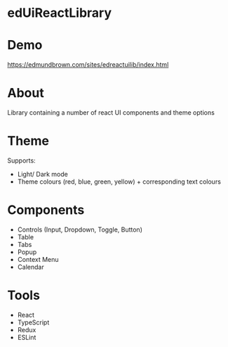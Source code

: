 # edUiReactLibrary

# Demo
https://edmundbrown.com/sites/edreactuilib/index.html
 
# About
Library containing a number of react UI components and theme options

# Theme
Supports:
- Light/ Dark mode
- Theme colours (red, blue, green, yellow) + corresponding text colours

# Components
- Controls (Input, Dropdown, Toggle, Button)
- Table
- Tabs
- Popup
- Context Menu
- Calendar

# Tools
- React
- TypeScript
- Redux
- ESLint